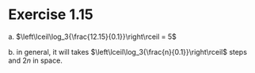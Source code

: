 # Exercise 1.15

a. $\left\lceil\log_3{\frac{12.15}{0.1}}\right\rceil = 5$

b. in general, it will takes $\left\lceil\log_3{\frac{n}{0.1}}\right\rceil$ steps and $2n$ in space.
